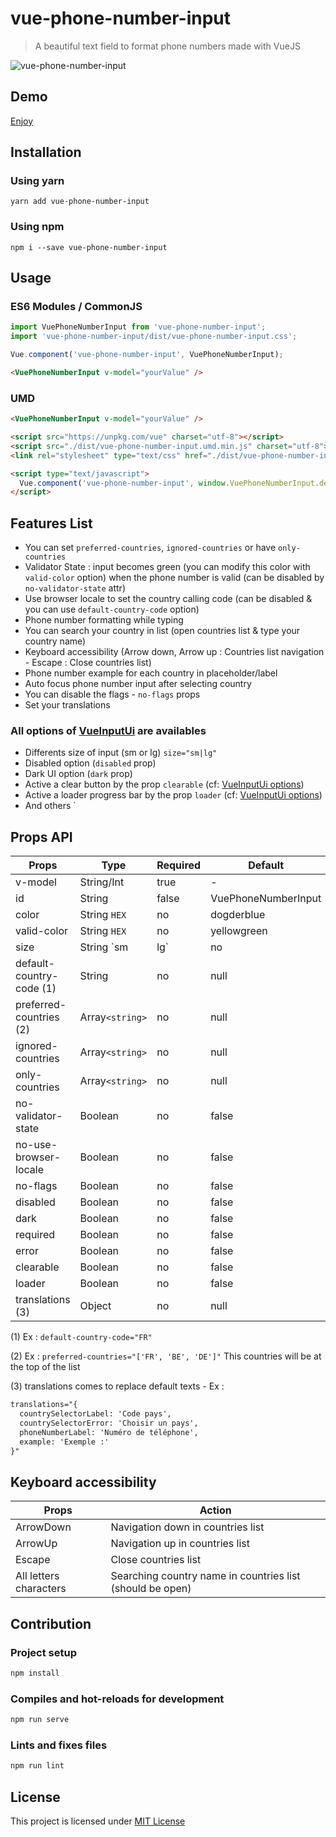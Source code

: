 # vue-phone-number-input

> A beautiful text field to format phone numbers made with VueJS

![vue-phone-number-input](./public/vue-phone-number-input-demo.gif)

## Demo

[Enjoy](https://louismazel.github.io/vue-phone-number-input/)

## Installation

### Using yarn

`yarn add vue-phone-number-input`

### Using npm

`npm i --save vue-phone-number-input`

## Usage

### ES6 Modules / CommonJS

```js
import VuePhoneNumberInput from 'vue-phone-number-input';
import 'vue-phone-number-input/dist/vue-phone-number-input.css';

Vue.component('vue-phone-number-input', VuePhoneNumberInput);
```

```html
<VuePhoneNumberInput v-model="yourValue" />
```

### UMD

```html
<VuePhoneNumberInput v-model="yourValue" />

<script src="https://unpkg.com/vue" charset="utf-8"></script>
<script src="./dist/vue-phone-number-input.umd.min.js" charset="utf-8"></script>
<link rel="stylesheet" type="text/css" href="./dist/vue-phone-number-input.css">

<script type="text/javascript">
  Vue.component('vue-phone-number-input', window.VuePhoneNumberInput.default);
</script>
```

## Features List

- You can set `preferred-countries`, `ignored-countries` or have `only-countries`
- Validator State : input becomes green (you can modify this color with `valid-color` option) when the phone number is valid (can be disabled by `no-validator-state` attr)
- Use browser locale to set the country calling code (can be disabled & you can use `default-country-code` option)
- Phone number formatting while typing
- You can search your country in list (open countries list & type your country name)
- Keyboard accessibility (Arrow down, Arrow up : Countries list navigation -  Escape : Close countries list)
- Phone number example for each country in placeholder/label
- Auto focus phone number input after selecting country
- You can disable the flags - `no-flags` props
- Set your translations

### All options of [VueInputUi](https://github.com/LouisMazel/vue-input-ui) are availables

- Differents size of input (sm or lg) `size="sm|lg"`
- Disabled option (`disabled` prop)
- Dark UI option (`dark` prop)
- Active a clear button by the prop `clearable` (cf: [VueInputUi options](https://github.com/LouisMazel/vue-input-ui#props-api))
- Active a loader progress bar by the prop `loader`  (cf: [VueInputUi options](https://github.com/LouisMazel/vue-input-ui#props-api))
- And others
`

## Props API

| Props      | Type       | Required | Default    |
|------------|------------|----------|------------|
| v-model    | String/Int | true     | -          |
| id      | String     | false    | VuePhoneNumberInput |
| color | String `HEX`   | no       | dogderblue      |
| valid-color | String `HEX`   | no       | yellowgreen      |
| size | String `sm|lg`   | no       | null      |
| default-country-code (1) | String    | no       | null      |
| preferred-countries (2) | Array`<string>`    | no       | null      |
| ignored-countries | Array`<string>`    | no       | null      |
| only-countries | Array`<string>`    | no       | null      |
| no-validator-state | Boolean    | no       | false      |
| no-use-browser-locale | Boolean    | no       | false      |
| no-flags | Boolean    | no       | false      |
| disabled | Boolean    | no       | false      |
| dark | Boolean    | no       | false      |
| required | Boolean    | no       | false      |
| error | Boolean    | no       | false      |
| clearable | Boolean    | no       | false      |
| loader | Boolean    | no       | false      |
| translations (3) | Object    | no       | null      |

(1) Ex : `default-country-code="FR"`

(2) Ex : `preferred-countries="['FR', 'BE', 'DE']"` This countries will be at the top of the list

(3) translations comes to replace default texts - Ex :

```html
translations="{
  countrySelectorLabel: 'Code pays',
  countrySelectorError: 'Choisir un pays',
  phoneNumberLabel: 'Numéro de téléphone',
  example: 'Exemple :'
}"
```

## Keyboard accessibility

| Props      | Action       |
|------------|------------|
| ArrowDown    | Navigation down in countries list |
| ArrowUp    | Navigation up in countries list |
| Escape    | Close countries list |
| All letters characters    | Searching country name in countries list (should be open) |

## Contribution

### Project setup

```bash
npm install
```

### Compiles and hot-reloads for development

```bash
npm run serve
```

### Lints and fixes files

```bash
npm run lint
```

## License

This project is licensed under [MIT License](http://en.wikipedia.org/wiki/MIT_License)
